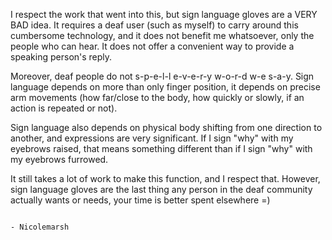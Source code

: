  


I respect the work that went into this, but sign language gloves are a VERY BAD idea. It requires a deaf user (such as myself) to carry around this cumbersome technology, and it does not benefit me whatsoever, only the people who can hear. It does not offer a convenient way to provide a speaking person's reply.

Moreover, deaf people do not s-p-e-l-l e-v-e-r-y w-o-r-d w-e s-a-y. Sign language depends on more than only finger position, it depends on precise arm movements (how far/close to the body, how quickly or slowly, if an action is repeated or not).

Sign language also depends on physical body shifting from one direction to another, and expressions are very significant. If I sign "why" with my eyebrows raised, that means something different than if I sign "why" with my eyebrows furrowed.

It still takes a lot of work to make this function, and I respect that. However, sign language gloves are the last thing any person in the deaf community actually wants or needs, your time is better spent elsewhere =)


                                                                                                                                     - Nicolemarsh 
